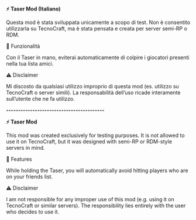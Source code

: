 **⚡ Taser Mod (Italiano)**

Questa mod è stata sviluppata unicamente a scopo di test.
Non è consentito utilizzarla su TecnoCraft, ma è stata pensata e creata per server semi-RP o RDM.

🔧 Funzionalità

Con il Taser in mano, eviterai automaticamente di colpire i giocatori presenti nella tua lista amici.

⚠️ Disclaimer

Mi discosto da qualsiasi utilizzo improprio di questa mod (es. utilizzo su TecnoCraft o server simili).
La responsabilità dell’uso ricade interamente sull’utente che ne fa utilizzo.


**-----------------------------------------**


**⚡ Taser Mod**

This mod was created exclusively for testing purposes.
It is not allowed to use it on TecnoCraft, but it was designed with semi-RP or RDM-style servers in mind.

🔧 Features

While holding the Taser, you will automatically avoid hitting players who are on your friends list.

⚠️ Disclaimer

I am not responsible for any improper use of this mod (e.g. using it on TecnoCraft or similar servers).
The responsibility lies entirely with the user who decides to use it.
